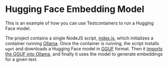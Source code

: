 # Hugging Face Embedding Model

This is an example of how you can use Testcontainers to run a Hugging Face model.

The project contains a single NodeJS script, [index.js](index.js), which initializes a container
running [Ollama](https://ollama.com/).
Once the container is running, the script installs `wget` and downloads a Hugging Face model
in [GGUF](https://huggingface.co/docs/hub/en/gguf) format.
Then it [imports the GGUF into Ollama,](https://github.com/ollama/ollama?tab=readme-ov-file#import-from-gguf) and
finally it uses the model to generate embeddings for a given text.